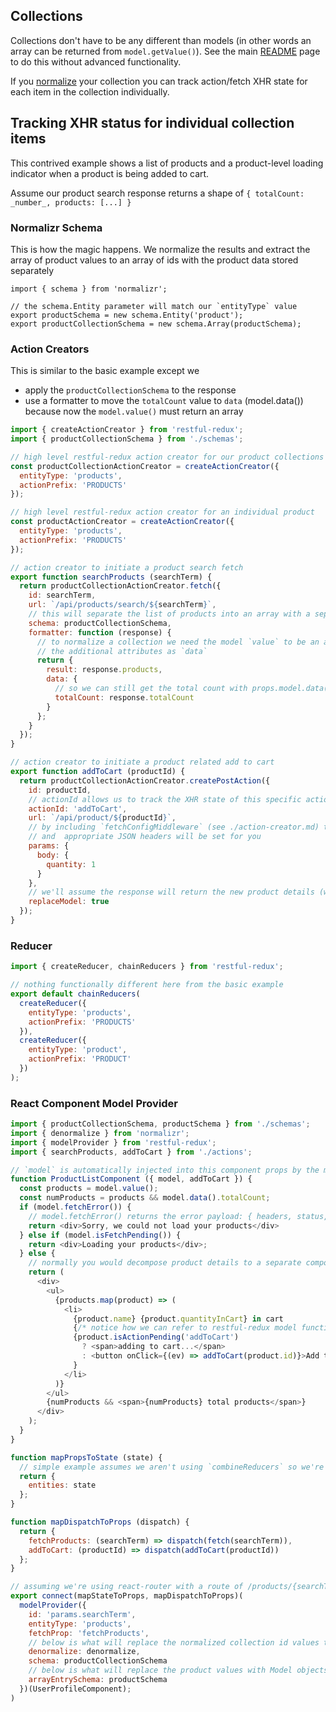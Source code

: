 Collections
-----------
Collections don't have to be any different than models (in other words an array can be returned from `model.getValue()`).  See the main [README](../README.md) page to do this without advanced functionality.

If you [normalize](https://github.com/paularmstrong/normalizr) your collection you can track action/fetch XHR state for each item in the collection individually.

## Tracking XHR status for individual collection items
This contrived example shows a list of products and a product-level loading indicator when a product is being added to cart.

Assume our product search response returns a shape of `{ totalCount: _number_, products: [...] }`
### Normalizr Schema
This is how the magic happens.  We normalize the results and extract the array of product values to an array of ids
with the product data stored separately
```
import { schema } from 'normalizr';

// the schema.Entity parameter will match our `entityType` value
export productSchema = new schema.Entity('product');
export productCollectionSchema = new schema.Array(productSchema);
```

### Action Creators
This is similar to the basic example except we

* apply the `productCollectionSchema` to the response
* use a formatter to move the `totalCount` value to `data` (model.data()) because now the `model.value()` must return an array
```javascript
import { createActionCreator } from 'restful-redux';
import { productCollectionSchema } from './schemas';

// high level restful-redux action creator for our product collections (search results)
const productCollectionActionCreator = createActionCreator({
  entityType: 'products',
  actionPrefix: 'PRODUCTS'
});

// high level restful-redux action creator for an individual product
const productActionCreator = createActionCreator({
  entityType: 'products',
  actionPrefix: 'PRODUCTS'
});

// action creator to initiate a product search fetch
export function searchProducts (searchTerm) {
  return productCollectionActionCreator.fetch({
    id: searchTerm,
    url: `/api/products/search/${searchTerm}`,
    // this will separate the list of products into an array with a separate entry for each product
    schema: productCollectionSchema,
    formatter: function (response) {
      // to normalize a collection we need the model `value` to be an array so we'll save
      // the additional attributes as `data`
      return {
        result: response.products,
        data: {
          // so we can still get the total count with props.model.data().totalCount
          totalCount: response.totalCount
        }
      };
    }
  });
}

// action creator to initiate a product related add to cart
export function addToCart (productId) {
  return productCollectionActionCreator.createPostAction({
    id: productId,
    // actionId allows us to track the XHR state of this specific action for this specific product
    actionId: 'addToCart',
    url: `/api/product/${productId}`,
    // by including `fetchConfigMiddleware` (see ./action-creator.md) the body will be serialized
    // and  appropriate JSON headers will be set for you
    params: {
      body: {
        quantity: 1
      }
    },
    // we'll assume the response will return the new product details (with a count of the quantity in cart)
    replaceModel: true
  });
}
```

### Reducer
```javascript
import { createReducer, chainReducers } from 'restful-redux';

// nothing functionally different here from the basic example
export default chainReducers(
  createReducer({
    entityType: 'products',
    actionPrefix: 'PRODUCTS'
  }),
  createReducer({
    entityType: 'product',
    actionPrefix: 'PRODUCT'
  })
);
```

### React Component Model Provider
```javascript
import { productCollectionSchema, productSchema } from './schemas';
import { denormalize } from 'normalizr';
import { modelProvider } from 'restful-redux';
import { searchProducts, addToCart } from './actions';

// `model` is automatically injected into this component props by the modelProvider
function ProductListComponent ({ model, addToCart }) {
  const products = model.value();
  const numProducts = products && model.data().totalCount;
  if (model.fetchError()) {
    // model.fetchError() returns the error payload: { headers, status, statusText, url, value }
    return <div>Sorry, we could not load your products</div>
  } else if (model.isFetchPending()) {
    return <div>Loading your products</div>;
  } else {
    // normally you would decompose product details to a separate component but we're keeping it simple here
    return (
      <div>
        <ul>
          {products.map(product) => (
            <li>
              {product.name} {product.quantityInCart} in cart
              {/* notice how we can refer to restful-redux model functions in our collection items */}
              {product.isActionPending('addToCart')
                ? <span>adding to cart...</span>
                : <button onClick={(ev) => addToCart(product.id)}>Add to cart</button>
              }
            </li>
          )}
        </ul>
        {numProducts && <span>{numProducts} total products</span>}
      </div>
    );
  }
}

function mapPropsToState (state) {
  // simple example assumes we aren't using `combineReducers` so we're just using global state to hold our entities
  return {
    entities: state
  };
}

function mapDispatchToProps (dispatch) {
  return {
    fetchProducts: (searchTerm) => dispatch(fetch(searchTerm)),
    addToCart: (productId) => dispatch(addToCart(productId))
  };
}

// assuming we're using react-router with a route of /products/{searchTerm} (`props.params.searchTerm` will be our search term)
export connect(mapStateToProps, mapDispatchToProps)(
  modelProvider({
    id: 'params.searchTerm',
    entityType: 'products',
    fetchProp: 'fetchProducts',
    // below is what will replace the normalized collection id values to the product values
    denormalize: denormalize,
    schema: productCollectionSchema
    // below is what will replace the product values with Model objects that give you access to product level XHR status
    arrayEntrySchema: productSchema
  })(UserProfileComponent);
)
```
